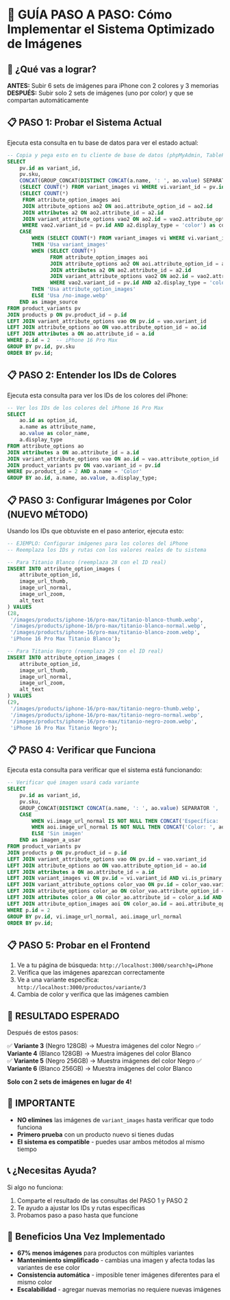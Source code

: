 # 🚀 GUÍA PASO A PASO: Cómo Implementar el Sistema Optimizado de Imágenes

## 🎯 ¿Qué vas a lograr?

**ANTES:** Subir 6 sets de imágenes para iPhone con 2 colores y 3 memorias
**DESPUÉS:** Subir solo 2 sets de imágenes (uno por color) y que se compartan automáticamente

## 📋 PASO 1: Probar el Sistema Actual

Ejecuta esta consulta en tu base de datos para ver el estado actual:

```sql
-- Copia y pega esto en tu cliente de base de datos (phpMyAdmin, TablePlus, etc.)
SELECT
    pv.id as variant_id,
    pv.sku,
    CONCAT(GROUP_CONCAT(DISTINCT CONCAT(a.name, ': ', ao.value) SEPARATOR ', ')) as attributes,
    (SELECT COUNT(*) FROM variant_images vi WHERE vi.variant_id = pv.id) as variant_images_count,
    (SELECT COUNT(*)
     FROM attribute_option_images aoi
     JOIN attribute_options ao2 ON aoi.attribute_option_id = ao2.id
     JOIN attributes a2 ON ao2.attribute_id = a2.id
     JOIN variant_attribute_options vao2 ON ao2.id = vao2.attribute_option_id
     WHERE vao2.variant_id = pv.id AND a2.display_type = 'color') as color_images_count,
    CASE
        WHEN (SELECT COUNT(*) FROM variant_images vi WHERE vi.variant_id = pv.id) > 0
        THEN 'Usa variant_images'
        WHEN (SELECT COUNT(*)
              FROM attribute_option_images aoi
              JOIN attribute_options ao2 ON aoi.attribute_option_id = ao2.id
              JOIN attributes a2 ON ao2.attribute_id = a2.id
              JOIN variant_attribute_options vao2 ON ao2.id = vao2.attribute_option_id
              WHERE vao2.variant_id = pv.id AND a2.display_type = 'color') > 0
        THEN 'Usa attribute_option_images'
        ELSE 'Usa /no-image.webp'
    END as image_source
FROM product_variants pv
JOIN products p ON pv.product_id = p.id
LEFT JOIN variant_attribute_options vao ON pv.id = vao.variant_id
LEFT JOIN attribute_options ao ON vao.attribute_option_id = ao.id
LEFT JOIN attributes a ON ao.attribute_id = a.id
WHERE p.id = 2  -- iPhone 16 Pro Max
GROUP BY pv.id, pv.sku
ORDER BY pv.id;
```

## 📋 PASO 2: Entender los IDs de Colores

Ejecuta esta consulta para ver los IDs de los colores del iPhone:

```sql
-- Ver los IDs de los colores del iPhone 16 Pro Max
SELECT
    ao.id as option_id,
    a.name as attribute_name,
    ao.value as color_name,
    a.display_type
FROM attribute_options ao
JOIN attributes a ON ao.attribute_id = a.id
JOIN variant_attribute_options vao ON ao.id = vao.attribute_option_id
JOIN product_variants pv ON vao.variant_id = pv.id
WHERE pv.product_id = 2 AND a.name = 'Color'
GROUP BY ao.id, a.name, ao.value, a.display_type;
```

## 📋 PASO 3: Configurar Imágenes por Color (NUEVO MÉTODO)

Usando los IDs que obtuviste en el paso anterior, ejecuta esto:

```sql
-- EJEMPLO: Configurar imágenes para los colores del iPhone
-- Reemplaza los IDs y rutas con los valores reales de tu sistema

-- Para Titanio Blanco (reemplaza 28 con el ID real)
INSERT INTO attribute_option_images (
    attribute_option_id,
    image_url_thumb,
    image_url_normal,
    image_url_zoom,
    alt_text
) VALUES
(28,
 '/images/products/iphone-16/pro-max/titanio-blanco-thumb.webp',
 '/images/products/iphone-16/pro-max/titanio-blanco-normal.webp',
 '/images/products/iphone-16/pro-max/titanio-blanco-zoom.webp',
 'iPhone 16 Pro Max Titanio Blanco');

-- Para Titanio Negro (reemplaza 29 con el ID real)
INSERT INTO attribute_option_images (
    attribute_option_id,
    image_url_thumb,
    image_url_normal,
    image_url_zoom,
    alt_text
) VALUES
(29,
 '/images/products/iphone-16/pro-max/titanio-negro-thumb.webp',
 '/images/products/iphone-16/pro-max/titanio-negro-normal.webp',
 '/images/products/iphone-16/pro-max/titanio-negro-zoom.webp',
 'iPhone 16 Pro Max Titanio Negro');
```

## 📋 PASO 4: Verificar que Funciona

Ejecuta esta consulta para verificar que el sistema está funcionando:

```sql
-- Verificar qué imagen usará cada variante
SELECT
    pv.id as variant_id,
    pv.sku,
    GROUP_CONCAT(DISTINCT CONCAT(a.name, ': ', ao.value) SEPARATOR ', ') as attributes,
    CASE
        WHEN vi.image_url_normal IS NOT NULL THEN CONCAT('Específica: ', vi.image_url_normal)
        WHEN aoi.image_url_normal IS NOT NULL THEN CONCAT('Color: ', aoi.image_url_normal)
        ELSE 'Sin imagen'
    END as imagen_a_usar
FROM product_variants pv
JOIN products p ON pv.product_id = p.id
LEFT JOIN variant_attribute_options vao ON pv.id = vao.variant_id
LEFT JOIN attribute_options ao ON vao.attribute_option_id = ao.id
LEFT JOIN attributes a ON ao.attribute_id = a.id
LEFT JOIN variant_images vi ON pv.id = vi.variant_id AND vi.is_primary = 1
LEFT JOIN variant_attribute_options color_vao ON pv.id = color_vao.variant_id
LEFT JOIN attribute_options color_ao ON color_vao.attribute_option_id = color_ao.id
LEFT JOIN attributes color_a ON color_ao.attribute_id = color_a.id AND color_a.display_type = 'color'
LEFT JOIN attribute_option_images aoi ON color_ao.id = aoi.attribute_option_id
WHERE p.id = 2
GROUP BY pv.id, vi.image_url_normal, aoi.image_url_normal
ORDER BY pv.id;
```

## 📋 PASO 5: Probar en el Frontend

1. Ve a tu página de búsqueda: `http://localhost:3000/search?q=iPhone`
2. Verifica que las imágenes aparezcan correctamente
3. Ve a una variante específica: `http://localhost:3000/productos/variante/3`
4. Cambia de color y verifica que las imágenes cambien

## 🎯 RESULTADO ESPERADO

Después de estos pasos:

✅ **Variante 3** (Negro 128GB) → Muestra imágenes del color Negro
✅ **Variante 4** (Blanco 128GB) → Muestra imágenes del color Blanco  
✅ **Variante 5** (Negro 256GB) → Muestra imágenes del color Negro
✅ **Variante 6** (Blanco 256GB) → Muestra imágenes del color Blanco

**Solo con 2 sets de imágenes en lugar de 4!**

## 🚨 IMPORTANTE

- **NO elimines** las imágenes de `variant_images` hasta verificar que todo funciona
- **Primero prueba** con un producto nuevo si tienes dudas
- **El sistema es compatible** - puedes usar ambos métodos al mismo tiempo

## 📞 ¿Necesitas Ayuda?

Si algo no funciona:

1. Comparte el resultado de las consultas del PASO 1 y PASO 2
2. Te ayudo a ajustar los IDs y rutas específicas
3. Probamos paso a paso hasta que funcione

## 🎉 Beneficios Una Vez Implementado

- **67% menos imágenes** para productos con múltiples variantes
- **Mantenimiento simplificado** - cambias una imagen y afecta todas las variantes de ese color
- **Consistencia automática** - imposible tener imágenes diferentes para el mismo color
- **Escalabilidad** - agregar nuevas memorias no requiere nuevas imágenes
